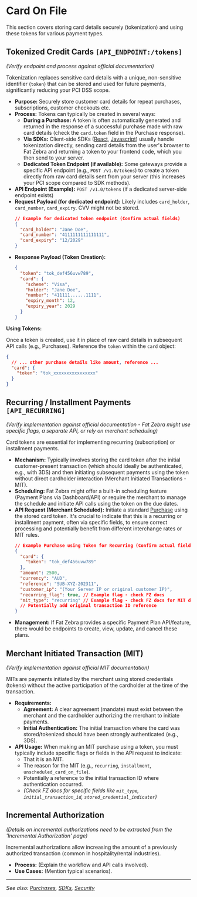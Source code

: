 # Card On File

This section covers storing card details securely (tokenization) and using these tokens for various payment types.

## Tokenized Credit Cards `[API_ENDPOINT:/tokens]`

_(Verify endpoint and process against official documentation)_

Tokenization replaces sensitive card details with a unique, non-sensitive identifier (`token`) that can be stored and used for future payments, significantly reducing your PCI DSS scope.

- **Purpose:** Securely store customer card details for repeat purchases, subscriptions, customer checkouts etc.
- **Process:** Tokens can typically be created in several ways:
  - **During a Purchase:** A token is often automatically generated and returned in the response of a successful purchase made with raw card details (check the `card.token` field in the Purchase response).
  - **Via SDKs:** Client-side SDKs ([React](./sdk.md#react-sdk), [Javascript](./sdk.md#javascript-sdk)) usually handle tokenization directly, sending card details from the user's browser to Fat Zebra and returning a token to your frontend code, which you then send to your server.
  - **Dedicated Token Endpoint (if available):** Some gateways provide a specific API endpoint (e.g., `POST /v1.0/tokens`) to create a token directly from raw card details sent from your server (this increases your PCI scope compared to SDK methods).
- **API Endpoint (Example):** `POST /v1.0/tokens` (if a dedicated server-side endpoint exists)
- **Request Payload (for dedicated endpoint):** Likely includes `card_holder`, `card_number`, `card_expiry`. CVV might not be stored.
  ```json
  // Example for dedicated token endpoint (Confirm actual fields)
  {
    "card_holder": "Jane Doe",
    "card_number": "4111111111111111",
    "card_expiry": "12/2029"
  }
  ```
- **Response Payload (Token Creation):**
  ```json
  {
    "token": "tok_def456uvw789",
    "card": {
      "scheme": "Visa",
      "holder": "Jane Doe",
      "number": "411111......1111",
      "expiry_month": 12,
      "expiry_year": 2029
    }
  }
  ```

**Using Tokens:**

Once a token is created, use it in place of raw card details in subsequent API calls (e.g., Purchases). Reference the `token` within the `card` object:

```json
{
  // ... other purchase details like amount, reference ...
  "card": {
    "token": "tok_xxxxxxxxxxxxxxxx"
  }
}
```

## Recurring / Installment Payments `[API_RECURRING]`

_(Verify implementation against official documentation - Fat Zebra might use specific flags, a separate API, or rely on merchant scheduling)_

Card tokens are essential for implementing recurring (subscription) or installment payments.

- **Mechanism:** Typically involves storing the card token after the initial customer-present transaction (which should ideally be authenticated, e.g., with 3DS) and then initiating subsequent payments using the token without direct cardholder interaction (Merchant Initiated Transactions - MIT).
- **Scheduling:** Fat Zebra might offer a built-in scheduling feature (Payment Plans via Dashboard/API) or require the merchant to manage the schedule and initiate API calls using the token on the due dates.
- **API Request (Merchant Scheduled):** Initiate a standard [Purchase](./purchases.md) using the stored card token. It's crucial to indicate that this is a recurring or installment payment, often via specific fields, to ensure correct processing and potentially benefit from different interchange rates or MIT rules.
  ```json
  // Example Purchase using Token for Recurring (Confirm actual fields)
  {
    "card": {
      "token": "tok_def456uvw789"
    },
    "amount": 2500,
    "currency": "AUD",
    "reference": "SUB-XYZ-202311",
    "customer_ip": "(Your Server IP or original customer IP)",
    "recurring_flag": true, // Example flag - check FZ docs
    "mit_type": "recurring" // Example flag - check FZ docs for MIT details
    // Potentially add original transaction ID reference
  }
  ```
- **Management:** If Fat Zebra provides a specific Payment Plan API/feature, there would be endpoints to create, view, update, and cancel these plans.

## Merchant Initiated Transaction (MIT)

_(Verify implementation against official MIT documentation)_

MITs are payments initiated by the merchant using stored credentials (tokens) without the active participation of the cardholder at the time of the transaction.

- **Requirements:**
  - **Agreement:** A clear agreement (mandate) must exist between the merchant and the cardholder authorizing the merchant to initiate payments.
  - **Initial Authentication:** The initial transaction where the card was stored/tokenized should have been strongly authenticated (e.g., 3DS).
- **API Usage:** When making an MIT purchase using a token, you must typically include specific flags or fields in the API request to indicate:
  - That it is an MIT.
  - The reason for the MIT (e.g., `recurring`, `installment`, `unscheduled_card_on_file`).
  - Potentially a reference to the initial transaction ID where authentication occurred.
  - _(Check FZ docs for specific fields like `mit_type`, `initial_transaction_id`, `stored_credential_indicator`)_

## Incremental Authorization

_(Details on incremental authorizations need to be extracted from the 'Incremental Authorization' page)_

Incremental authorizations allow increasing the amount of a previously authorized transaction (common in hospitality/rental industries).

- **Process:** (Explain the workflow and API calls involved).
- **Use Cases:** (Mention typical scenarios).

---

_See also: [Purchases](./purchases.md), [SDKs](./sdk.md), [Security](./security.md)_
